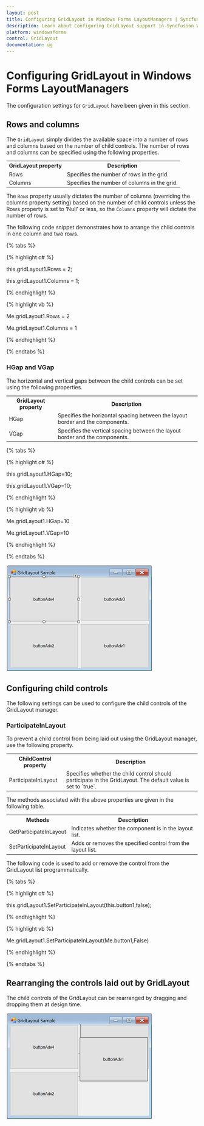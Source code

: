 ```yaml
---
layout: post
title: Configuring GridLayout in Windows Forms LayoutManagers | Syncfusion
description: Learn about Configuring GridLayout support in Syncfusion Windows Forms LayoutManagers control and more details.
platform: windowsforms
control: GridLayout
documentation: ug
---
```


# Configuring GridLayout in Windows Forms LayoutManagers

The configuration settings for `GridLayout` have been given in this section.

## Rows and columns

The `GridLayout` simply divides the available space into a number of rows and columns based on the number of child controls. The number of rows and columns can be specified using the following properties.

<table>
<tr>
<th>
GridLayout property</th><th>
Description</th></tr>
<tr>
<td>
Rows</td><td>
Specifies the number of rows in the grid.</td></tr>
<tr>
<td>
Columns</td><td>
Specifies the number of columns in the grid.</td></tr>
</table>

The `Rows` property usually dictates the number of columns (overriding the columns property setting) based on the number of child controls unless the Rows property is set to ‘Null’ or less, so the `Columns` property will dictate the number of rows.

The following code snippet demonstrates how to arrange the child controls in one column and two rows.

{% tabs %}

{% highlight c# %}

this.gridLayout1.Rows = 2;

this.gridLayout1.Columns = 1;

{% endhighlight %}

{% highlight vb %}

Me.gridLayout1.Rows = 2

Me.gridLayout1.Columns = 1

{% endhighlight %}

{% endtabs %}

### HGap and VGap

The horizontal and vertical gaps between the child controls can be set using the following properties.

<table>
<tr>
<th>
GridLayout property</th><th>
Description</th></tr>
<tr>
<td>
HGap</td><td>
Specifies the horizontal spacing between the layout border and the components.</td></tr>
<tr>
<td>
VGap</td><td>
Specifies the vertical spacing between the layout border and the components.</td></tr>
</table>

{% tabs %}

{% highlight c# %}

this.gridLayout1.HGap=10;

this.gridLayout1.VGap=10;

{% endhighlight %}

{% highlight vb %}

Me.gridLayout1.HGap=10

Me.gridLayout1.VGap=10

{% endhighlight %}

{% endtabs %}

![Horizontal and vertical space between items in GridLayout](ConfiguringGridLayout_images/ConfiguringGridLayout_img1.jpeg)

## Configuring child controls

The following settings can be used to configure the child controls of the GridLayout manager.

### ParticipateInLayout

To prevent a child control from being laid out using the GridLayout manager, use the following property.

<table>
<tr>
<th>
ChildControl property</th><th>
Description</th></tr>
<tr>
<td>
ParticipateInLayout</td><td>
Specifies whether the child control should participate in the GridLayout. The default value is set to `true`.</td></tr>
</table>

The methods associated with the above properties are given in the following table.

<table>
<tr>
<th>
Methods</th><th>
Description</th></tr>
<tr>
<td>
GetParticipateInLayout</td><td>
Indicates whether the component is in the layout list.</td></tr>
<tr>
<td>
SetParticipateInLayout</td><td>
Adds or removes the specified control from the layout list.</td></tr>
</table>

The following code is used to add or remove the control from the GridLayout list programmatically.

{% tabs %}

{% highlight c# %}

this.gridLayout1.SetParticipateInLayout(this.button1,false);

{% endhighlight %}

{% highlight vb %}

Me.gridLayout1.SetParticipateInLayout(Me.button1,False)

{% endhighlight %}

{% endtabs %}

## Rearranging the controls laid out by GridLayout

The child controls of the GridLayout can be rearranged by dragging and dropping them at design time.

![Rearranging the controls of GridLayout in designer by drag and drop](ConfiguringGridLayout_images/ConfiguringGridLayout_img2.jpeg)

